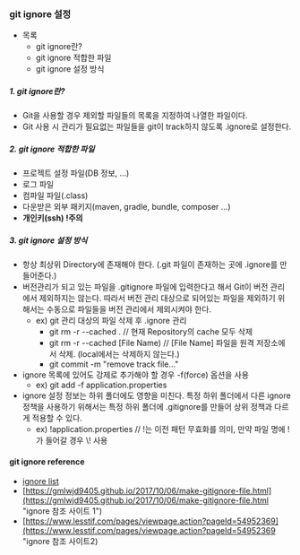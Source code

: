 ### git ignore 설정
- 목록
    - git ignore란?
    - git ignore 적합한 파일
    - git ignore 설정 방식

##### 1. git ignore란?
- Git을 사용할 경우 제외할 파일들의 목록을 지정하여 나열한 파일이다.
- Git 사용 시 관리가 필요없는 파일들을 git이 track하지 않도록 .ignore로 설정한다.

##### 2. git ignore 적합한 파일
- 프로젝트 설정 파일(DB 정보, ...)
- 로그 파일
- 컴파일 파일(.class)
- 다운받은 외부 패키지(maven, gradle, bundle, composer ...) 
- **개인키(ssh) !주의** 

##### 3. git ignore 설정 방식
- 항상 최상위 Directory에 존재해야 한다. (.git 파일이 존재하는 곳에 .ignore를 만들어준다.)
- 버전관리가 되고 있는 파일을 .gitignore 파일에 입력한다고 해서 Git이 버전 관리에서 제외하지는 않는다. 따라서 버전 관리 대상으로 되어있는 파일을 제외하기 위해서는 수동으로 파일들을 버전 관리에서 제외시켜야 한다.
    - ex) git 관리 대상의 파일 삭제 후 .ignore 관리
      - git rm -r --cached .    // 현재 Repository의 cache 모두 삭제
      - git rm -r --cached [File Name)    // [File Name] 파일을 원격 저장소에서 삭제. (local에서는 삭제하지 않는다.)
      - git commit -m "remove track file..."
- ignore 목록에 있어도 강제로 추가해야 할 경우 -f(force) 옵션을 사용
    - ex) git add -f application.properties
- ignore 설정 정보는 하위 폴더에도 영향을 미친다. 특정 하위 폴더에서 다른 ignore 정책을 사용하기 위해서는 특정 하위 폴더에 .gitignore를 만들어 상위 정책과 다르게 적용할 수 있다. 
    - ex) !application.properties // !는 이전 패턴 무효화를 의미, 만약 파일 명에 !가 들어갈 경우 \\! 사용
       
#### git ignore reference
- [ignore list](github/gitignore "GitHub에서 제공하는 대부분 언어의 ignore목록")
- [https://gmlwjd9405.github.io/2017/10/06/make-gitignore-file.html](https://gmlwjd9405.github.io/2017/10/06/make-gitignore-file.html "ignore 참조 사이트 1")
- [https://www.lesstif.com/pages/viewpage.action?pageId=54952369](https://www.lesstif.com/pages/viewpage.action?pageId=54952369 "ignore 참조 사이트2)

